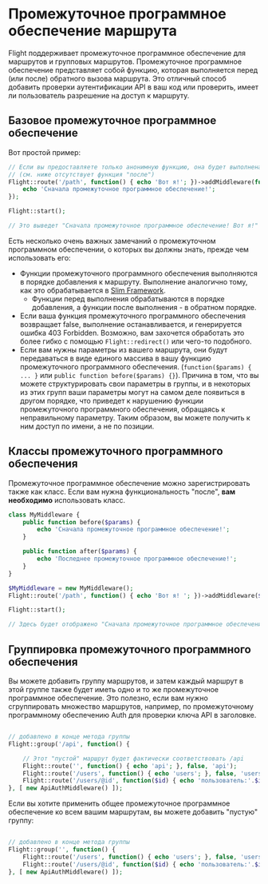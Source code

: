 # Промежуточное программное обеспечение маршрута

Flight поддерживает промежуточное программное обеспечение для маршрутов и групповых маршрутов. Промежуточное программное обеспечение представляет собой функцию, которая выполняется перед (или после) обратного вызова маршрута. Это отличный способ добавить проверки аутентификации API в ваш код или проверить, имеет ли пользователь разрешение на доступ к маршруту.

## Базовое промежуточное программное обеспечение

Вот простой пример:

```php
// Если вы предоставляете только анонимную функцию, она будет выполнена перед обратным вызовом маршрута.
// (см. ниже отсутствует функция "после")
Flight::route('/path', function() { echo 'Вот я!'; })->addMiddleware(function() {
	echo 'Сначала промежуточное программное обеспечение!';
});

Flight::start();

// Это выведет "Сначала промежуточное программное обеспечение! Вот я!"
```

Есть несколько очень важных замечаний о промежуточном программном обеспечении, о которых вы должны знать, прежде чем использовать его:
- Функции промежуточного программного обеспечения выполняются в порядке добавления к маршруту. Выполнение аналогично тому, как это обрабатывается в [Slim Framework](https://www.slimframework.com/docs/v4/concepts/middleware.html#how-does-middleware-work).
   - Функции перед выполнения обрабатываются в порядке добавления, а функции после выполнения - в обратном порядке.
- Если ваша функция промежуточного программного обеспечения возвращает false, выполнение останавливается, и генерируется ошибка 403 Forbidden. Возможно, вам захочется обработать это более гибко с помощью `Flight::redirect()` или чего-то подобного.
- Если вам нужны параметры из вашего маршрута, они будут передаваться в виде единого массива в вашу функцию промежуточного программного обеспечения. (`function($params) { ... }` или `public function before($params) {}`). Причина в том, что вы можете структурировать свои параметры в группы, и в некоторых из этих групп ваши параметры могут на самом деле появиться в другом порядке, что приведет к нарушению функции промежуточного программного обеспечения, обращаясь к неправильному параметру. Таким образом, вы можете получить к ним доступ по имени, а не по позиции.

## Классы промежуточного программного обеспечения

Промежуточное программное обеспечение можно зарегистрировать также как класс. Если вам нужна функциональность "после", **вам необходимо** использовать класс.

```php
class MyMiddleware {
	public function before($params) {
		echo 'Сначала промежуточное программное обеспечение!';
	}

	public function after($params) {
		echo 'Последнее промежуточное программное обеспечение!';
	}
}

$MyMiddleware = new MyMiddleware();
Flight::route('/path', function() { echo 'Вот я! '; })->addMiddleware($MyMiddleware); // также ->addMiddleware([ $MyMiddleware, $MyMiddleware2 ]);

Flight::start();

// Здесь будет отображено "Сначала промежуточное программное обеспечение! Вот я! Последнее промежуточное программное обеспечение!"
```

## Группировка промежуточного программного обеспечения

Вы можете добавить группу маршрутов, и затем каждый маршрут в этой группе также будет иметь одно и то же промежуточное программное обеспечение. Это полезно, если вам нужно сгруппировать множество маршрутов, например, по промежуточному программному обеспечению Auth для проверки ключа API в заголовке.

```php

// добавлено в конце метода группы
Flight::group('/api', function() {

	// Этот "пустой" маршрут будет фактически соответствовать /api
	Flight::route('', function() { echo 'api'; }, false, 'api');
    Flight::route('/users', function() { echo 'users'; }, false, 'users');
	Flight::route('/users/@id', function($id) { echo 'пользователь:'.$id; }, false, 'user_view');
}, [ new ApiAuthMiddleware() ]);
```

Если вы хотите применить общее промежуточное программное обеспечение ко всем вашим маршрутам, вы можете добавить "пустую" группу:

```php

// добавлено в конце метода группы
Flight::group('', function() {
	Flight::route('/users', function() { echo 'users'; }, false, 'users');
	Flight::route('/users/@id', function($id) { echo 'пользователь:'.$id; }, false, 'user_view');
}, [ new ApiAuthMiddleware() ]);
```